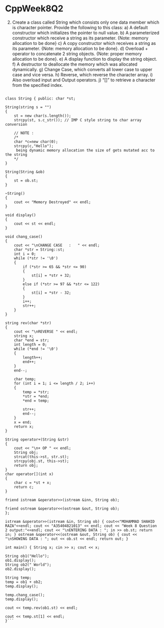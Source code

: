 # CppWeek8Q2
2. Create a class called String which consists only one data member which is character pointer. Provide the following to this class:
a) A default constructor which initializes the pointer to null value.
b) A parameterized constructor which receive a string as its parameter. {Note: memory allocation to be done}
c) A copy constructor which receives a string as its parameter. {Note: memory allocation to be done}.
d) Overload + operator to concatenate 2 string objects. {Note: proper memory allocation to be done}.
e) A display function to display the string object.
f) A destructor to deallocate the memory which was allocated dynamically.
g) Change Case, which converts all lower case to upper case and vice versa.
h) Reverse, which reverse the character array.
i) Also overload input and Output operators.
j) “[]” to retrieve a character from the specified index.


```#include #include <string.h> using namespace std;

class String { public: char *st;

String(string s = "")
{
    st = new char(s.length());
    strcpy(st, s.c_str()); // IMP C style string to char array conversion

    // NOTE :
    /*
    char *c=new char(0);
    strcpy(c,"Hello");
     being dynamic memory allocation the size of gets mutated acc to the string
    */
}

String(String &ob)
{
    st = ob.st;
}

~String()
{
    cout << "Memory Destroyed" << endl;
}

void display()
{
    cout << st << endl;
}

void chang_case()
{
    cout << "\nCHANGE CASE   :   " << endl;
    char *str = String::st;
    int i = 0;
    while (*str != '\0')
    {
        if (*str >= 65 && *str <= 90)
        {
            st[i] = *str + 32;
        }
        else if (*str >= 97 && *str <= 122)
        {
            st[i] = *str - 32;
        }
        i++;
        str++;
    }
}

string rev(char *str)
{
    cout << "\nREVERSE " << endl;
    string x;
    char *end = str;
    int length = 0;
    while (*end != '\0')
    {
        length++;
        end++;
    }
    end--;

    char temp;
    for (int i = 1; i <= length / 2; i++)
    {
        temp = *str;
        *str = *end;
        *end = temp;

        str++;
        end--;
    }
    x = end;
    return x;
}

String operator+(String &str)
{
    cout << "\n+ OP " << endl;
    String obj;
    strcat(this->st, str.st);
    strcpy(obj.st, this->st);
    return obj;
}
char operator[](int x)
{
    char c = *st + x;
    return c;
}

friend istream &operator>>(istream &inn, String ob);

friend ostream &operator<<(ostream &out, String ob);
};

istream &operator>>(istream &in, String ob) { cout<<"MOHAMMAD SHAHID RAZA"<<endl; cout << "A35404821013" << endl; cout << "Week 8 Question 2 output:"<<endl; cout << "\nENTERING DATA : "; in >> ob.st; return in; } ostream &operator<<(ostream &out, String ob) { cout << "\nSHOWING DATA : "; out << ob.st << endl; return out; }

int main() { String x; cin >> x; cout << x;

String ob1("Hello");
ob1.display();
String ob2(" World");
ob2.display();

String temp;
temp = ob1 + ob2;
temp.display();

temp.chang_case();
temp.display();

cout << temp.rev(ob1.st) << endl;

cout << temp.st[1] << endl;
}```
